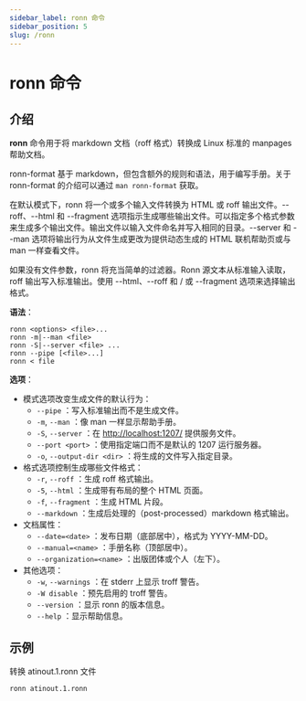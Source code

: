 ```yaml
---
sidebar_label: ronn 命令
sidebar_position: 5
slug: /ronn
---
```


# ronn 命令



## 介绍

**ronn** 命令用于将 markdown 文档（roff 格式）转换成 Linux 标准的 manpages 帮助文档。

ronn-format 基于 markdown，但包含额外的规则和语法，用于编写手册。关于 ronn-format 的介绍可以通过 `man ronn-format` 获取。	

在默认模式下，ronn 将一个或多个输入文件转换为 HTML 或 roff 输出文件。--roff、--html 和 --fragment 选项指示生成哪些输出文件。可以指定多个格式参数来生成多个输出文件。输出文件以输入文件命名并写入相同的目录。--server 和 --man 选项将输出行为从文件生成更改为提供动态生成的 HTML 联机帮助页或与 man 一样查看文件。

如果没有文件参数，ronn 将充当简单的过滤器。Ronn 源文本从标准输入读取，roff 输出写入标准输出。使用 --html、--roff 和 / 或 --fragment 选项来选择输出格式。 

**语法**：

```shell
ronn <options> <file>...
ronn -m|--man <file>
ronn -S|--server <file> ...
ronn --pipe [<file>...]
ronn < file
```

**选项**：

- 模式选项改变生成文件的默认行为：
  - `--pipe` ：写入标准输出而不是生成文件。
  - `-m`, `--man` ：像 man 一样显示帮助手册。
  - `-S`, `--server` ：在 [http://localhost:1207/](http://localhost:1207/) 提供服务文件。
  - `--port <port>` ：使用指定端口而不是默认的 1207 运行服务器。
  - `-o`, `--output-dir <dir>` ：将生成的文件写入指定目录。
- 格式选项控制生成哪些文件格式：
  - `-r`, `--roff` ：生成 roff 格式输出。
  - `-5`, `--html` ：生成带有布局的整个 HTML 页面。
  - `-f`, `--fragment` ：生成 HTML 片段。
  - `--markdown` ：生成后处理的（post-processed）markdown 格式输出。
- 文档属性：
  - `--date=<date>` ：发布日期（底部居中），格式为 YYYY-MM-DD。
  - `--manual=<name>` ：手册名称（顶部居中）。
  - `--organization=<name>` ：出版团体或个人（左下）。
- 其他选项：
  - `-w`, `--warnings` ：在 stderr 上显示 troff 警告。
  - `-W disable` ：预先启用的 troff 警告。
  - `--version` ：显示 ronn 的版本信息。
  - `--help` ：显示帮助信息。



## 示例

转换 atinout.1.ronn 文件

```shell
ronn atinout.1.ronn
```

